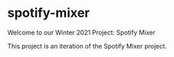 # spotify-mixer
Welcome to our Winter 2021 Project: Spotify Mixer

This project is an iteration of the Spotify Mixer project.
